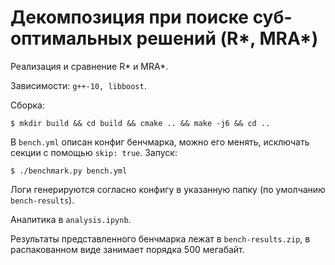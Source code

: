 # Декомпозиция при поиске суб-оптимальных решений (R*, MRA*)

Реализация и сравнение R* и MRA*.

Зависимости: `g++-10, libboost`.

Сборка:
```shell
$ mkdir build && cd build && cmake .. && make -j6 && cd ..
```

В `bench.yml` описан конфиг бенчмарка, можно его менять, исключать секции с помощью `skip: true`.
Запуск:
```shell
$ ./benchmark.py bench.yml
```

Логи генерируются согласно конфигу в указанную папку (по умолчанию `bench-results`).

Аналитика в `analysis.ipynb`.

Результаты представленного бенчмарка лежат в `bench-results.zip`, в распакованном виде занимает порядка 500 мегабайт.
